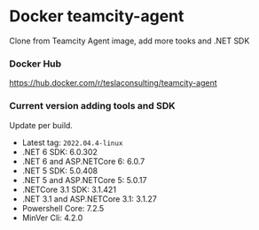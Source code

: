 # Docker teamcity-agent

Clone from Teamcity Agent image, add more tooks and .NET SDK

### Docker Hub

https://hub.docker.com/r/teslaconsulting/teamcity-agent

### Current version adding tools and SDK

Update per build.

- Latest tag: `2022.04.4-linux`
- .NET 6 SDK: 6.0.302
- .NET 6 and ASP.NETCore 6: 6.0.7
- .NET 5 SDK: 5.0.408
- .NET 5 and ASP.NETCore 5: 5.0.17
- .NETCore 3.1 SDK: 3.1.421
- .NET 3.1 and ASP.NETCore 3.1: 3.1.27
- Powershell Core: 7.2.5
- MinVer Cli: 4.2.0
